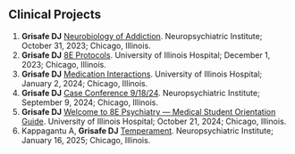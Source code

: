 ## Clinical Projects

1. **Grisafe DJ** [Neurobiology of Addiction](https://bit.ly/neurobioaddict). Neuropsychiatric Institute; October 31, 2023; Chicago, Illinois. 
2. **Grisafe DJ** [8E Protocols](https://bit.ly/8EProtocols). University of Illinois Hospital; December 1, 2023; Chicago, Illinois.
3. **Grisafe DJ** [Medication Interactions](https://bit.ly/medixn). University of Illinois Hospital; January 2, 2024; Chicago, Illinois.
4. **Grisafe DJ** [Case Conference 9/18/24](https://bit.ly/cc091824). Neuropsychiatric Institute; September 9, 2024; Chicago, Illinois. 
5. **Grisafe DJ** [Welcome to 8E Psychiatry — Medical Student Orientation Guide](https://bit.ly/welcome8e). University of Illinois Hospital; October 21, 2024; Chicago, Illinois. 
6. Kappagantu A, **Grisafe DJ** [Temperament](https://bit.ly/temp011625). Neuropsychiatric Institute; January 16, 2025; Chicago, Illinois. 
